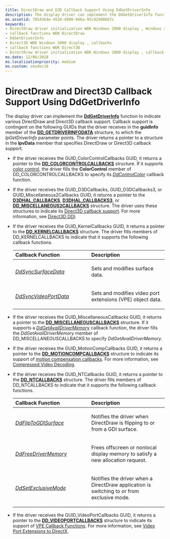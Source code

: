 ```yaml
---
title: DirectDraw and D3D Callback Support Using DdGetDriverInfo
description: The display driver can implement the DdGetDriverInfo function to indicate various DirectDraw and Direct3D callback support.
ms.assetid: 7054564e-4520-4900-946a-95c92908667c
keywords:
- DirectDraw driver initialization WDK Windows 2000 display , Windows 2000
- callback functions WDK DirectDraw
- DdGetDriverInfo
- Direct3D WDK Windows 2000 display , callbacks
- callback functions WDK Direct3D
- DirectDraw driver initialization WDK Windows 2000 display , callback functions
ms.date: 12/06/2018
ms.localizationpriority: medium
ms.custom: seodec18
---
```


# DirectDraw and Direct3D Callback Support Using DdGetDriverInfo

The display driver can implement the [**DdGetDriverInfo**](https://docs.microsoft.com/windows/desktop/api/ddrawint/nc-ddrawint-pdd_getdriverinfo) function to indicate various DirectDraw and Direct3D callback support. Callback support is contingent on the following GUIDs that the driver receives in the **guidInfo** member of the [**DD\_GETDRIVERINFODATA**](https://docs.microsoft.com/windows/desktop/api/ddrawint/ns-ddrawint-_dd_getdriverinfodata) structure, to which the *lpGetDriverInfo* parameter points. The driver returns a pointer to a structure in the **lpvData** member that specifies DirectDraw or Direct3D callback support.

- If the driver receives the GUID\_ColorControlCallbacks GUID, it returns a pointer to the [**DD\_COLORCONTROLCALLBACKS**](https://docs.microsoft.com/windows/desktop/api/ddrawint/ns-ddrawint-_dd_colorcontrolcallbacks) structure. If it supports [color control](color-control-initialization.md), the driver fills the **ColorControl** member of DD\_COLORCONTROLCALLBACKS to specify its [*DdControlColor*](https://docs.microsoft.com/windows/desktop/api/ddrawint/nc-ddrawint-pdd_colorcb_colorcontrol) callback function.

- If the driver receives the GUID\_D3DCallbacks, GUID\_D3DCallbacks3, or GUID\_Miscellaneous2Callbacks GUID, it returns a pointer to the [**D3DHAL\_CALLBACKS**](https://docs.microsoft.com/windows-hardware/drivers/ddi/d3dhal/ns-d3dhal-_d3dhal_callbacks), [**D3DHAL\_CALLBACKS3**](https://docs.microsoft.com/windows-hardware/drivers/ddi/d3dhal/ns-d3dhal-_d3dhal_callbacks3), or [**DD\_MISCELLANEOUS2CALLBACKS**](https://docs.microsoft.com/windows/desktop/api/ddrawint/ns-ddrawint-_dd_miscellaneous2callbacks) structure. The driver uses these structures to indicate its [Direct3D callback support](driver-functions-to-support-direct3d.md). For more information, see [Direct3D DDI](direct3d.md).

- If the driver receives the GUID\_KernelCallbacks GUID, it returns a pointer to the [**DD\_KERNELCALLBACKS**](https://docs.microsoft.com/windows/desktop/api/ddrawint/ns-ddrawint-dd_kernelcallbacks) structure. The driver fills members of DD\_KERNELCALLBACKS to indicate that it supports the following callback functions.

  <table>
  <colgroup>
  <col width="50%" />
  <col width="50%" />
  </colgroup>
  <thead>
  <tr class="header">
  <th align="left">Callback Function</th>
  <th align="left">Description</th>
  </tr>
  </thead>
  <tbody>
  <tr class="odd">
  <td align="left"><p><a href="https://docs.microsoft.com/windows/desktop/api/ddrawint/nc-ddrawint-pdd_kernelcb_syncsurface" data-raw-source="[&lt;em&gt;DdSyncSurfaceData&lt;/em&gt;](https://docs.microsoft.com/windows/desktop/api/ddrawint/nc-ddrawint-pdd_kernelcb_syncsurface)"><em>DdSyncSurfaceData</em></a></p></td>
  <td align="left"><p>Sets and modifies surface data.</p></td>
  </tr>
  <tr class="even">
  <td align="left"><p><a href="https://docs.microsoft.com/windows/desktop/api/ddrawint/nc-ddrawint-pdd_kernelcb_syncvideoport" data-raw-source="[&lt;em&gt;DdSyncVideoPortData&lt;/em&gt;](https://docs.microsoft.com/windows/desktop/api/ddrawint/nc-ddrawint-pdd_kernelcb_syncvideoport)"><em>DdSyncVideoPortData</em></a></p></td>
  <td align="left"><p>Sets and modifies video port extensions (VPE) object data.</p></td>
  </tr>
  </tbody>
  </table>

- If the driver receives the GUID\_MiscellaneousCallbacks GUID, it returns a pointer to the [**DD\_MISCELLANEOUSCALLBACKS**](https://docs.microsoft.com/windows/desktop/api/ddrawint/ns-ddrawint-_dd_miscellaneouscallbacks) structure. If it supports a [*DdGetAvailDriverMemory*](https://docs.microsoft.com/windows/desktop/api/ddrawint/nc-ddrawint-pdd_getavaildrivermemory) callback function, the driver fills the *DdGetAvailDriverMemory* member of DD\_MISCELLANEOUSCALLBACKS to specify *DdGetAvailDriverMemory*.

- If the driver receives the GUID\_MotionCompCallbacks GUID, it returns a pointer to the [**DD\_MOTIONCOMPCALLBACKS**](https://docs.microsoft.com/windows/desktop/api/ddrawint/ns-ddrawint-dd_motioncompcallbacks) structure to indicate its support of [motion compensation callbacks](motion-compensation-callbacks.md). For more information, see [Compressed Video Decoding](compressed-video-decoding.md).

- If the driver receives the GUID\_NTCallbacks GUID, it returns a pointer to the [**DD\_NTCALLBACKS**](https://docs.microsoft.com/windows/desktop/api/ddrawint/ns-ddrawint-_dd_ntcallbacks) structure. The driver fills members of DD\_NTCALLBACKS to indicate that it supports the following callback functions.

  <table>
  <colgroup>
  <col width="50%" />
  <col width="50%" />
  </colgroup>
  <thead>
  <tr class="header">
  <th align="left">Callback Function</th>
  <th align="left">Description</th>
  </tr>
  </thead>
  <tbody>
  <tr class="odd">
  <td align="left"><p><a href="https://docs.microsoft.com/windows/desktop/api/ddrawint/nc-ddrawint-pdd_fliptogdisurface" data-raw-source="[&lt;em&gt;DdFlipToGDISurface&lt;/em&gt;](https://docs.microsoft.com/windows/desktop/api/ddrawint/nc-ddrawint-pdd_fliptogdisurface)"><em>DdFlipToGDISurface</em></a></p></td>
  <td align="left"><p>Notifies the driver when DirectDraw is flipping to or from a GDI surface.</p></td>
  </tr>
  <tr class="even">
  <td align="left"><p><a href="https://docs.microsoft.com/windows/desktop/api/ddrawint/nc-ddrawint-pdd_freedrivermemory" data-raw-source="[&lt;em&gt;DdFreeDriverMemory&lt;/em&gt;](https://docs.microsoft.com/windows/desktop/api/ddrawint/nc-ddrawint-pdd_freedrivermemory)"><em>DdFreeDriverMemory</em></a></p></td>
  <td align="left"><p>Frees offscreen or nonlocal display memory to satisfy a new allocation request.</p></td>
  </tr>
  <tr class="odd">
  <td align="left"><p><a href="https://docs.microsoft.com/windows/desktop/api/ddrawint/nc-ddrawint-pdd_setexclusivemode" data-raw-source="[&lt;em&gt;DdSetExclusiveMode&lt;/em&gt;](https://docs.microsoft.com/windows/desktop/api/ddrawint/nc-ddrawint-pdd_setexclusivemode)"><em>DdSetExclusiveMode</em></a></p></td>
  <td align="left"><p>Notifies the driver when a DirectDraw application is switching to or from exclusive mode.</p></td>
  </tr>
  </tbody>
  </table>

     

<!-- -->

-   If the driver receives the GUID\_VideoPortCallbacks GUID, it returns a pointer to the [**DD\_VIDEOPORTCALLBACKS**](https://docs.microsoft.com/windows/desktop/api/ddrawint/ns-ddrawint-dd_videoportcallbacks) structure to indicate its support of [VPE Callback Functions](vpe-callback-functions.md). For more information, see [Video Port Extensions to DirectX](video-port-extensions-to-directx.md).

 

 





